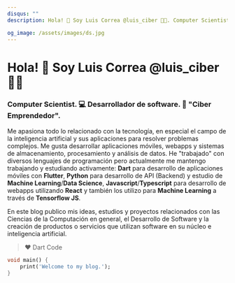 ```yaml
---
disqus: ""
description: Hola! 👋 Soy Luis Correa @luis_ciber 🧑‍💻. Computer Scientist. 💻 Desarrollador de software. 🚀 "Ciber Emprendedor".

og_image: /assets/images/ds.jpg
---
```


# Hola! 👋 Soy Luis Correa @luis_ciber 🧑‍💻

### Computer Scientist. 💻 Desarrollador de software. 🚀 "Ciber Emprendedor".

Me apasiona todo lo relacionado con la tecnología, en especial el campo de la inteligencia artificial y sus aplicaciones para resolver problemas complejos. Me gusta desarrollar aplicaciones móviles, webapps y sistemas de almacenamiento, procesamiento y análisis de datos. He "trabajado" con diversos lenguajes de programación pero actualmente me mantengo trabajando y estudiando activamente: **Dart** para desarrollo de aplicaciones móviles con **Flutter**, **Python** para desarrollo de API (Backend) y estudio de **Machine Learning**/**Data Science**, **Javascript**/**Typescript** para desarrollo de webapps utilizando **React** y también los utilizo para **Machine Learning** a través de **Tensorflow JS**.

En este blog publico mis ideas, estudios y proyectos relacionados con las Ciencias de la Computación en general, el Desarrollo de Software y la creación de productos o servicios que utilizan software en su núcleo e inteligencia artificial.

> ❤️ Dart Code

```dart
void main() {
    print('Welcome to my blog.');
}
```

<!-- ### Activity

<codersrank-activity username="correaleyval" labels legend tooltip branding=false></codersrank-activity>

### Skills
<codersrank-skills-chart username="correaleyval" labels legend tooltip branding=false>
</codersrank-skills-chart>

<script src="https://unpkg.com/@codersrank/summary@0.9.9/codersrank-summary.min.js"></script>
<script src="https://unpkg.com/@codersrank/activity@x.x.x/codersrank-activity.min.js"></script>
<script src="https://unpkg.com/@codersrank/skills-chart@x.x.x/codersrank-skills-chart.min.js"></script> -->

